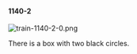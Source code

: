 #### 1140-2
![train-1140-2-0.png](https://github.com/lil-lab/nlvr/raw/master/nlvr/train/images/31/train-1140-2-0.png "train-1140-2-0.png")

There is a box with two black circles.
